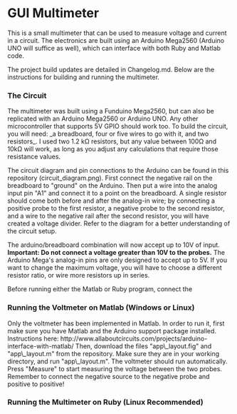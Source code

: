 # GUI Multimeter
This is a small multimeter that can be used to measure voltage and current in a circuit. The electronics are built using an Arduino Mega2560 (Arduino UNO will suffice as well), which can interface with both Ruby and Matlab code.

The project build updates are detailed in Changelog.md. Below are the instructions for building and running the multimeter.

<h3> The Circuit </h3>
The multimeter was built using a Funduino Mega2560, but can also be replicated with an Arduino Mega2560 or Arduino UNO. Any other microcontroller that supports 5V GPIO should work too.
To build the circuit, you will need: _a breadboard, four or five wires to go with it, and two resistors_. I used two 1.2 kΩ resistors, but any value between 100Ω and 10kΩ will work, as long as you adjust any calculations that require those resistance values.

The circuit diagram and pin connections to the Arduino can be found in this repository (circuit_diagram.png). First connect the negative rail on the breadboard to "ground" on the Arduino. Then put a wire into the analog input pin "A1" and connect it to a point on the breadboard. A single resistor should come both before and after the analog-in wire; by connecting a positive probe to the first resistor, a negative probe to the second resistor, and a wire to the negative rail after the second resistor, you will have created a voltage divider. Refer to the diagram for a better understanding of the circuit setup.

The arduino/breadboard combination will now accept up to 10V of input. **Important: Do not connect a voltage greater than 10V to the probes.** The Arduino Mega's analog-in pins are only designed to accept up to 5V. If you want to change the maximum voltage, you will have to choose a different resistor ratio, or wire more resistors up in series.

Before running either the Matlab or Ruby program, connect the 

<h3> Running the Voltmeter on Matlab (Windows or Linux) </h3>
Only the voltmeter has been implemented in Matlab. In order to run it, first make sure you have Matlab and the Arduino support package installed. Instructions here: http://www.allaboutcircuits.com/projects/arduino-interface-with-matlab/
Then, download the files "app\_layout.fig" and "app\_layout.m" from the repository. Make sure they are in your working directory, and run "app\_layout.m". The voltmeter should run automatically. Press "Measure" to start measuring the voltage between the two probes. Remember to connect the negative source to the negative probe and positive to positive!

<h3> Running the Multimeter on Ruby (Linux Recommended) </h3>
